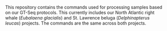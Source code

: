 This repository contains the commands used for processing samples based on our GT-Seq protocols. This currently includes our North Atlantic right whale (*Eubalaena glacialis*) and St. Lawrence beluga (*Delphinapterus leucas*) projects. The commands are the same across both projects.
